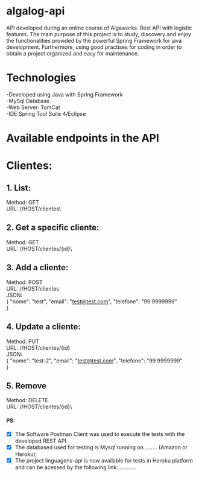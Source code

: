 # algalog-api
API developed during an online course of Algaworks. Rest API with logistic features. The main purpose of this project is to study, discovery and enjoy the functionalities provided by the powerful Spring Framework for java development. Furthermore, using good practises for coding in order to obtain a project organized and easy for maintenance.


# Technologies

-Developed using Java with Spring Framework\
-MySql Database\
-Web Server: TomCat\
-IDE:Spring Tool Suite 4/Eclipse 

# Available endpoints in the API

# Clientes:
## 1. List: 
Method: GET\
URL: //HOST/clientes\

## 2. Get a specific cliente:
Method: GET\
URL: //HOST/clientes/{id}\
              
## 3. Add a cliente:
Method: POST\
URL: //HOST/clientes\
JSON:\
    {
         "nome": "test",
         "email": "test@test.com",
         "telefone": "99 9999999"     
    }
              
## 4. Update a cliente:
Method: PUT\
URL: //HOST/clientes/{id}\
JSON:\
    {
         "nome": "test-2",
         "email": "test@test.com",
         "telefone": "99 9999999"     
    }

## 5. Remove
Method: DELETE\
URL: //HOST/clientes/{id}\
     
     
#### PS: 
- [x] The Software Postman Client was used to execute the tests with the developed REST API.
- [x] The databased used for testing is Mysql running on ........ (Amazon or Heroku);
- [x] The project linguagens-api is now available for tests in Heroku platform and can be acessed by the following link: ...........
